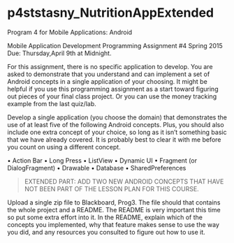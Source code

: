 # p4ststasny_NutritionAppExtended
Program 4 for Mobile Applications: Android


Mobile Application Development
Programming Assignment #4
Spring 2015
Due: Thursday,April 9th at Midnight.

For this assignment, there is no specific application to develop.
You are asked to demonstrate that you understand and can implement a set of Android concepts in a single application of your choosing.
It might be helpful if you use this programming assignment as a start toward figuring out pieces of your final class project.
Or you can use the money tracking example from the last quiz/lab.

Develop a single application (you choose the domain) that demonstrates the use of at least five of the following Android concepts.
Plus, you should also include one extra concept of your choice, so long as it isn’t something basic that we have already covered.
It is probably best to clear it with me before you count on using a different concept.

• Action Bar
• Long Press
• ListView
• Dynamic UI
• Fragment (or DialogFragment)
• Drawable
• Database
• SharedPreferences
>EXTENDED PART: ADD TWO NEW ANDROID CONCEPTS THAT HAVE NOT BEEN PART OF THE LESSON PLAN FOR THIS COURSE.

Upload a single zip file to Blackboard, Prog3.
The file should that contains the whole project and a README.
The README is very important this time so put some extra effort into it.
In the README, explain which of the concepts you implemented, why that feature makes sense to use the way you did, and any resources you consulted to figure out how to use it.
